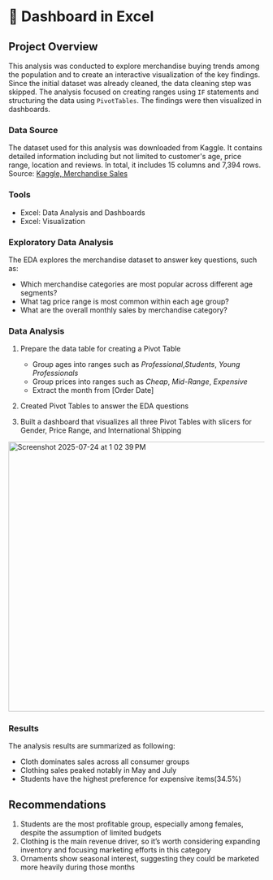 # 👚 Dashboard in Excel 
## Project Overview
This analysis was conducted to explore merchandise buying trends among the population and to create an interactive visualization of the key findings. Since the initial dataset was already cleaned, the data cleaning step was skipped. The analysis focused on creating ranges using <code>IF</code> statements and structuring the data using <code>PivotTables</code>. The findings were then visualized in dashboards.

### Data Source
The dataset used for this analysis was downloaded from Kaggle. It contains detailed information including but not limited to customer's age, price range, location and reviews. 
In total, it includes 15 columns and 7,394 rows.
<br/> 
Source: <a href="https://www.kaggle.com/datasets/adarsh0806/influencer-merchandise-sales">Kaggle, Merchandise Sales</a>

### Tools
- Excel: Data Analysis and Dashboards
- Excel: Visualization 
  
### Exploratory Data Analysis
The EDA explores the merchandise dataset to answer key questions, such as:
- Which merchandise categories are most popular across different age segments? 
- What tag price range is most common within each age group? 
- What are the overall monthly sales by merchandise category? 

### Data Analysis
  1. Prepare the data table for creating a Pivot Table
      - Group ages into ranges such as _Professional_,_Students_, _Young Professionals_
      - Group prices into ranges such as _Cheap_, _Mid-Range_, _Expensive_
      - Extract the month from [Order Date]
        
  2. Created Pivot Tables to answer the EDA questions
  3. Built a dashboard that visualizes all three Pivot Tables with slicers for Gender, Price Range, and International Shipping
  <img width="913" height="532" alt="Screenshot 2025-07-24 at 1 02 39 PM" src="https://github.com/user-attachments/assets/6fbcdd33-d731-4812-bbaa-d8d1f0607280" />

### Results
The analysis results are summarized as following:
- Cloth dominates sales across all consumer groups
- Clothing sales peaked notably in May and July
- Students have the highest preference for expensive items(34.5%)
  
## Recommendations
1. Students are the most profitable group, especially among females, despite the assumption of limited budgets
2. Clothing is the main revenue driver, so it’s worth considering expanding inventory and focusing marketing efforts in this category
3. Ornaments show seasonal interest, suggesting they could be marketed more heavily during those months
